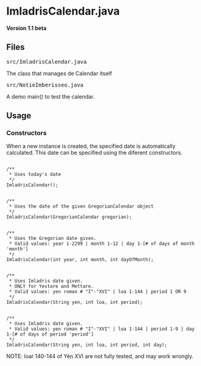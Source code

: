 <h1>ImladrisCalendar.java</h1>
<strong>Version 1.1 beta</strong>

<h2>Files</h2>
<pre>src/ImladrisCalendar.java</pre>
The class that manages de Calendar itself
<pre>src/NotieImberisseo.java</pre>
A demo main() to test the calendar.

<h2>Usage</h2>

<h3>Constructors</h3>

When a new instance is created, the specified date is automatically calculated. This date can be specified using the diferent constructors. 

<pre><code>
/**
 * Uses today's date 
 */
ImladrisCalendar();
</code></pre>
<pre><code>
/**
 * Uses the date of the given GregorianCalendar object
 */
ImladrisCalendar(GregorianCalendar gregorian);
</code></pre>
<pre><code>
/**
 * Uses the Gregorian date given.
 * Valid values: year 1-2299 | month 1-12 | day 1-[# of days of month 'month']
 */
ImladrisCalendar(int year, int month, int dayOfMonth);
</code></pre>
<pre><code>
/**
 * Uses Imladris date given.
 * ONLY for Yestare and Mettare.
 * Valid values: yen roman # "I"-"XVI" | loa 1-144 | period 1 OR 9
 */
ImladrisCalendar(String yen, int loa, int period);
</code></pre>
<pre><code>
/**
 * Uses Imladris date given.
 * Valid values: yen roman # "I"-"XVI" | loa 1-144 | period 1-9 | day 1-[# of days of period 'period']
 */
ImladrisCalendar(String yen, int loa, int period, int day);
</code></pre>

NOTE: loar 140-144 of Yén XVI are not fully tested, and may work wrongly.
